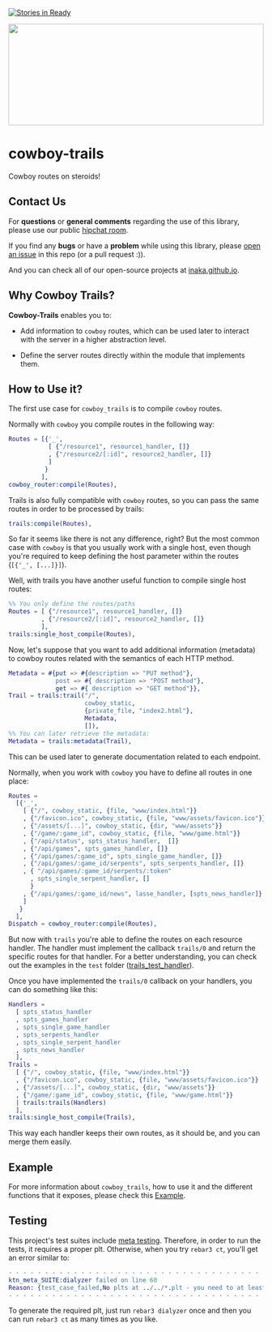 [![Stories in Ready](https://badge.waffle.io/inaka/cowboy-trails.png?label=ready&title=Ready)](https://waffle.io/inaka/cowboy-trails)

<img src="https://lh5.googleusercontent.com/-Y1n1Vh4FjLE/TXDZiQ_zSVI/AAAAAAAAAJY/h47az_0MxO0/s1600/Western+backdrop+04.png" height="200" width="100%" />

# cowboy-trails
Cowboy routes on steroids!

## Contact Us
For **questions** or **general comments** regarding the use of this library,
please use our public [hipchat room](http://inaka.net/hipchat).

If you find any **bugs** or have a **problem** while using this library, please
[open an issue](https://github.com/inaka/elvis/issues/new) in this repo
(or a pull request :)).

And you can check all of our open-source projects at [inaka.github.io](http://inaka.github.io).

## Why Cowboy Trails?
**Cowboy-Trails** enables you to:

* Add information to `cowboy` routes, which can be used later to interact with
  the server in a higher abstraction level.

* Define the server routes directly within the module that implements them.

## How to Use it?
The first use case for `cowboy_trails` is to compile `cowboy` routes.

Normally with `cowboy` you compile routes in the following way:

```erlang
Routes = [{'_',
           [ {"/resource1", resource1_handler, []}
           , {"/resource2/[:id]", resource2_handler, []}
           ]
          }
         ],
cowboy_router:compile(Routes),
```

Trails is also fully compatible with `cowboy` routes, so you can pass the same
routes in order to be processed by trails:

```erlang
trails:compile(Routes),
```

So far it seems like there is not any difference, right? But the most common case
with `cowboy` is that you usually work with a single host, even though you're
required to keep defining the host parameter within the routes (`[{'_', [...]}]`).

Well, with trails you have another useful function to compile single host routes:

```erlang
%% You only define the routes/paths
Routes = [ {"/resource1", resource1_handler, []}
         , {"/resource2/[:id]", resource2_handler, []}
         ],
trails:single_host_compile(Routes),
```

Now, let's suppose that you want to add additional information (metadata) to
cowboy routes related with the semantics of each HTTP method.

```erlang
Metadata = #{put => #{description => "PUT method"},
             post => #{ description => "POST method"},
             get => #{ description => "GET method"}},
Trail = trails:trail("/",
                     cowboy_static,
                     {private_file, "index2.html"},
                     Metadata,
                     []),
%% You can later retrieve the metadata:
Metadata = trails:metadata(Trail),
```

This can be used later to generate documentation related to each endpoint.

Normally, when you work with `cowboy` you have to define all routes in one place:

```erlang
Routes =
  [{'_',
    [ {"/", cowboy_static, {file, "www/index.html"}}
    , {"/favicon.ico", cowboy_static, {file, "www/assets/favicon.ico"}}
    , {"/assets/[...]", cowboy_static, {dir, "www/assets"}}
    , {"/game/:game_id", cowboy_static, {file, "www/game.html"}}
    , {"/api/status", spts_status_handler,  []}
    , {"/api/games", spts_games_handler, []}
    , {"/api/games/:game_id", spts_single_game_handler, []}
    , {"/api/games/:game_id/serpents", spts_serpents_handler, []}
    , { "/api/games/:game_id/serpents/:token"
      , spts_single_serpent_handler, []
      }
    , {"/api/games/:game_id/news", lasse_handler, [spts_news_handler]}
    ]
   }
  ],
Dispatch = cowboy_router:compile(Routes),
```

But now with `trails` you're able to define the routes on each resource handler.
The handler must implement the callback `trails/0` and return the specific
routes for that handler. For a better understanding, you can check out the
examples in the `test` folder ([trails_test_handler](./test/trails_test_handler.erl)).

Once you have implemented the `trails/0` callback on your handlers, you can do
something like this:

```erlang
Handlers =
  [ spts_status_handler
  , spts_games_handler
  , spts_single_game_handler
  , spts_serpents_handler
  , spts_single_serpent_handler
  , spts_news_handler
  ],
Trails =
  [ {"/", cowboy_static, {file, "www/index.html"}}
  , {"/favicon.ico", cowboy_static, {file, "www/assets/favicon.ico"}}
  , {"/assets/[...]", cowboy_static, {dir, "www/assets"}}
  , {"/game/:game_id", cowboy_static, {file, "www/game.html"}}
  | trails:trails(Handlers)
  ],
trails:single_host_compile(Trails),
```

This way each handler keeps their own routes, as it should be, and you can
merge them easily.

## Example

For more information about `cowboy_trails`, how to use it and the different
functions that it exposes, please check this [Example](./example).

## Testing

This project's test suites include [meta testing](http://inaka.net/blog/2015/11/13/erlang-meta-test-revisited/).
Therefore, in order to run the tests, it requires a proper plt.
Otherwise, when you try `rebar3 ct`, you'll get an error similar to:

```erlang
- - - - - - - - - - - - - - - - - - - - - - - - - - - - - - - - - - - - - - - -
ktn_meta_SUITE:dialyzer failed on line 60
Reason: {test_case_failed,No plts at ../../*.plt - you need to at least have one}
- - - - - - - - - - - - - - - - - - - - - - - - - - - - - - - - - - - - - - - -
```

To generate the required plt, just run `rebar3 dialyzer` once and then you can
run `rebar3 ct` as many times as you like.